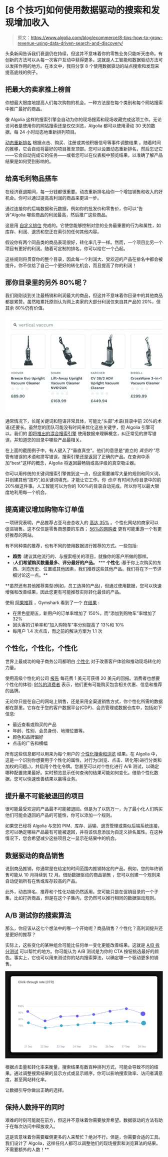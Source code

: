 # [8 个技巧]如何使用数据驱动的搜索和发现增加收入

> 原文：<https://www.algolia.com/blog/ecommerce/8-tips-how-to-grow-revenue-using-data-driven-search-and-discovery/>

头条新闻告诉我们衰退仍在持续，但这并不意味着你的零售业务只能听天由命。有创新的方法可以从每一次客户互动中获得更多。这就是人工智能和数据驱动方法可以发挥作用的地方。在本文中，我将分享 8 个使用数据驱动的站点搜索和发现来提高底线的例子。

## [](#boost-the-biggest-sellers-to-the-top)把最大的卖家推上榜首

你想最大限度地提高人们每次购物的机会。一种方法是在每个类别和每个网站搜索中推广最好的商品。

像 Algolia 这样的搜索引擎会自动为你的现场搜索和现场收藏完成这项工作。无论访问者是使用你的网站搜索还是仅仅浏览，Algolia 都可以使用滑动 30 天的数据，每 24 小时动态地重新排列项目。

[动态重新排名](https://www.algolia.com/doc/guides/algolia-ai/re-ranking/) 根据点击、购买、注册或其他积极信号等事件调整结果 。随着时间的推移，它会自动将最好的项目推至顶部。您可以设置动态重新排名，然后忘记它——它会自动完成它的任务——或者您可以在仪表板中预览结果，以准确了解产品结果是如何受到影响的。

## [](#give-high-margin-items-a-lift)给高毛利物品搭车

在经济衰退期间，每一分钱都很重要。动态重新排名给你一个增加销售和收入的好机会。你可以通过提高高利润的商品来更进一步。

通过连接你的后端数据和元数据，例如你的批发价和零售价，你可以“告诉”Algolia 哪些商品的利润最高，然后推广这些商品。

这是用 [自定义排位](https://www.algolia.com/doc/guides/managing-results/must-do/custom-ranking/how-to/configure-custom-ranking/) 完成的。它使您能够控制对您的业务最重要的行为和属性，如库存、利润、退货和您正在索引的任何其他内容。

假设你有两个同品类的商品表现很好，转化率几乎一样。然而，一个项目比另一个项目有更好的利润。随着可定制的排名，你可以给它一个凸起。

这些规则将贯穿你的整个目录，因此每一个利润大、受欢迎的产品在排名中都会被提升。你不仅给了自己一个更好的转化机会，而且提高了你的利润！

## [](#what-about-the-other-80-of-your-catalog)那你目录里的另外 80%呢？

我们刚刚谈到关注最畅销和利润最大的商品，但这并不意味着你目录中的其他商品都是累赘。虽然帕累托原则认为网上卖家的大部分利润仅来自其产品的 20%，但其余 80%仍有价值。

![vector search synonym example](img/ba19449cbe93774f2e5a4428b51064a0.png)

通常情况下，长尾关键词和短语非常具体，可能比“头部”术语(目录中前 20%的术语)还要长。虽然您的团队可能没有时间来优化这些关键字，但 Algolia 引擎可以。我们的 [即将推出的混合搜索引擎](https://www.algolia.com/about/news/algolia-disrupts-market-with-search-io-acquisition-ushering-in-a-new-era-of-search-and-discovery/) 使用数据来理解概念，纠正常见的拼写错误，并知道您的目录中哪些产品最相关。

在上面的截图例子中，有人键入了“垂直真空”。他们的意思是“直立的 *真空的* ”尽管有错误的术语和拼写错误，搜索引擎还是返回了正确的产品。在查询中添加“best”这样的概念，Algolia 将返回最畅销或高评级的真空吸尘器。

你可以用传统的关键词搜索引擎做到这一点，但这需要编写大量的规则和同义词，并创建其他“技巧”,如关键词填充，才能让它工作。你 *也许* 有时间为你目录中的前 20%做这件事。人工智能可以为你的 100%的目录自动完成，所以你可以最大限度地利用每一个机会。

## [](#improve-recommendations-to-increase-cart-order-value)提高建议增加购物车订单值

一项研究表明，产品推荐占亚马逊总收入的 [高达 35%](https://www.mckinsey.com/industries/retail/our-insights/how-retailers-can-keep-up-with-consumers) 。个性化网站的商家可以促进销售。这不仅仅是零售商想要的东西； [56%的网购者](https://www.intelliverse.com/blog/the-power-of-personalized-product-recommendations/) 更有可能重游一个有更好推荐的网站。

有不同种类的推荐，也有不同的使用数据进行推荐的方式。一些包括:

*   **趋势** :建议其他流行的、与搜索相关的项目，就像你的客户所做的那样。
*   **:人们希望购买数量最多、评分最好的产品。**
***   **个性化** :基于你上次购买的东西、浏览历史、位置或其他因素，我们推荐这些其他产品。我们将在下一节详细讨论这一点。**

 **虽然还有其他推荐类型(例如，员工选择的产品)，但通过使用数据，您可以快速增强和改善结果，因此您更有可能推荐实际转化最佳的产品。

使用 [阿果推荐](https://www.algolia.com/products/recommendations/) ，Gymshark 看到了一个 [在结果](https://www.algolia.com/blog/product/how-algolia-recommend-can-increase-basket-sizes-and-values-and-build-customer-loyalty/) :

*   在黑色星期五，新用户的订单率增加了 150%，而“添加到购物车”率增加了 32%
*   回头客的订单率和“加入购物车”率分别提高了 13%和 10%
*   每用户 1.4 次点击，而之前的解决方案为 1.1 次

## [](#personalize-personalize-personalize)个性化，个性化，个性化

世界上最成功的电子商务公司都明白 [个性化](https://www.algolia.com/products/search-and-discovery/personalization/) 对于改善客户体验和推动现场转化的力量。

使用高级个性化的公司 [报告](https://www.clickz.com/roi-advanced-personalization/255692/) 每花费 1 美元可获得 20 美元的回报。消费者也想要个性化的体验: [91%的消费者](https://www.accenture.com/_acnmedia/PDF-77/Accenture-Pulse-Survey.pdf) 表示，他们更有可能购买包含相关优惠、信息和推荐的品牌。

无论你只是在自己的网站上销售，还是采用全渠道销售方式，你个性化所需的数据都在那里。它存在于您的客户数据平台(CDP)、会员管理或数据仓库中，包括如下信息:

*   最近查看或购买的产品
*   年龄、性别、会员身份、地理位置等。
*   颜色和品牌偏好
*   点击的广告和横幅

所有这些信息都可以用来为每个用户的 [个性化搜索和浏览](https://www.algolia.com/doc/guides/personalization/going-to-production/in-depth/implementation-checklist/) 结果。在 Algolia 中，这是一个识别你想要用于个性化的属性，对行为(浏览、点击、转化等)进行分类和加权的问题。)，并启用个性化令牌。您甚至可以对个性化进行 A/B 测试，以确定哪种配置效果最好。实时预览显示任何查询的结果可能如何变化。借助个性化数据，您可以快速改善结果以赢得业务。

## [](#promote-items-that-are-least-likely-to-be-returned)提升最不可能被退回的项目

很可能最受欢迎的产品最不可能被退回。但是为了以防万一，为了最小化人们购买他们可能会退回的产品的可能性，你可以添加一个规则。

如果您已经将 Algolia 与您的 PIM、库存、运输、退货管理或类似后端系统连接，您可以确定哪些产品最有可能被退回，并将该信息添加为自定义排名属性。在这种情况下，您会希望减少这些项目之一显示在结果中的机会。

## [](#data-driven-merchandising)数据驱动的商品销售

说到商品推销，你通常是在给定的时间范围内推销特定的产品。例如，您的年终销售可能从 10 月持续到 12 月。借助数据驱动的商品销售 ，您可以创建一个规则来自动促销所有在售或库存较高的产品。

此外，动态排名、推荐和个性化功能仍然适用。您可能只是在促销目录的一个子集，比如打折商品，但是在这个子集内，您仍然可以推行相同的数据驱动规则。

## [](#ab-testing-your-search-algorithm)A/B 测试你的搜索算法

那么，你应该从这七个想法中的哪一个开始呢？商品销售？个性化？高利润提升还是更好的推荐？

实际上，这些变化的某种组合可能比任何单一变化更能改善结果。这就是 [A/B 拆分测试](https://www.algolia.com/doc/guides/ab-testing/what-is-ab-testing/how-to/create-and-run-an-ab-test/) 可以帮忙的地方。你可能认为 A/B 测试是为你的 CTA 按钮挑选最好的颜色。事实上，它也可以用来测试你的站内搜索算法，以确定哪一个驱动更多的销售。

![a/b split testing site search](img/bce608425fc6f397dd59cd3ca53ac871.png)

根据点击量和转化率来衡量，搜索结果有数百种排列方式，可能会导致不同的结果。通过调整搜索结果的显示方式或显示顺序，你可以影响搜索效率、访问者满意度，甚至网站转化率。

让数据引导你做出正确的选择。

## [](#keep-headcount-flat-at-the-same-time)保持人数持平的同时

艰难的时刻可能就在前方，但这并不意味着你需要放弃希望。数据驱动的方法有助于在每次访问中释放收入。

这是否意味着你需要雇佣更多的人来帮忙？绝对不行。但是，你需要合适的工具。我们设计了 Algolia，这样任何人都可以调整他们的现场搜索和浏览算法的结果。不需要额外的人数！**